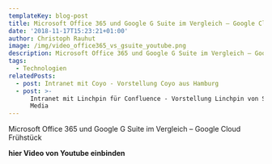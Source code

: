 ```yaml
---
templateKey: blog-post
title: Microsoft Office 365 und Google G Suite im Vergleich – Google Cloud Frühstück
date: '2018-11-17T15:23:21+01:00'
author: Christoph Rauhut
image: /img/video_office365_vs_gsuite_youtube.png
description: Microsoft Office 365 und Google G Suite im Vergleich – Google Cloud Frühstück
tags:
  - Technologien
relatedPosts:
  - post: Intranet mit Coyo - Vorstellung Coyo aus Hamburg
  - post: >-
      Intranet mit Linchpin für Confluence - Vorstellung Linchpin von Seibert
      Media
---
```

Microsoft Office 365 und Google G Suite im Vergleich – Google Cloud Frühstück

**hier Video von Youtube einbinden**
